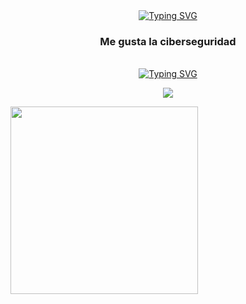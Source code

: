 
<div identificación="encabezado" align="center">
    <a href="https://git.io/typing-svg"><img src="https://readme-typing-svg.herokuapp.com?font=Fira+Code&weight=700&size=30&pause=1000&color=6a19cc&center=true&vCenter=true&width=435&lines=Hi+i'm+Farcy+Acosta" alt="Typing SVG" /></a>
    <h3 align="center">Me gusta la ciberseguridad</h3>
</div >

<br>


<div identificación="centro" align="center">
<a href="https://git.io/typing-svg"><img src="https://readme-typing-svg.herokuapp.com?font=Fira+Code&weight=600&size=23&duration=1&pause=1000&color=6a19cc&center=true&vCenter=true&width=435&lines=%3CSkills%3E" alt="Typing SVG" /></a>
</div>
<p align="center">
  <a href="https://skillicons.dev">
    <img src="https://skillicons.dev/icons?i=linux,git,md,bash" />
  </a>
</p>
<img src="https://media.giphy.com/media/v1.Y2lkPTc5MGI3NjExZ2o0OXV5ZDFidDgyMW1mNmx1b2s4YXo1Y3NnOW9xbXNkbmF4OHdhZSZlcD12MV9pbnRlcm5hbF9naWZfYnlfaWQmY3Q9cw/SBybjkhmxcN2wa56zC/giphy.gif" width="300"/>
<!--<img src="https://media.giphy.com/media/IcJ6n6VJNjRNS/giphy.gif" width="200"/>gato-->
